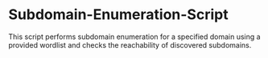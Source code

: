 # Subdomain-Enumeration-Script
This script performs subdomain enumeration for a specified domain using a provided wordlist and checks the reachability of discovered subdomains.
